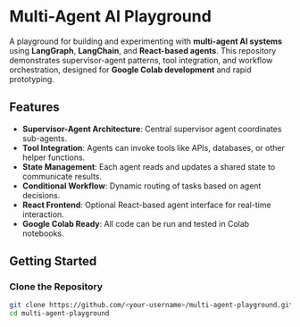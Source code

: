 # Multi-Agent AI Playground

A playground for building and experimenting with **multi-agent AI systems** using **LangGraph**, **LangChain**, and **React-based agents**. This repository demonstrates supervisor-agent patterns, tool integration, and workflow orchestration, designed for **Google Colab development** and rapid prototyping.

## Features

- **Supervisor-Agent Architecture**: Central supervisor agent coordinates sub-agents.
- **Tool Integration**: Agents can invoke tools like APIs, databases, or other helper functions.
- **State Management**: Each agent reads and updates a shared state to communicate results.
- **Conditional Workflow**: Dynamic routing of tasks based on agent decisions.
- **React Frontend**: Optional React-based agent interface for real-time interaction.
- **Google Colab Ready**: All code can be run and tested in Colab notebooks.

## Getting Started

### Clone the Repository
```bash
git clone https://github.com/<your-username>/multi-agent-playground.git
cd multi-agent-playground

